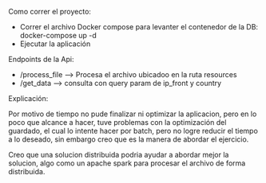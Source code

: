 Como correr el proyecto:
- Correr el archivo Docker compose para levanter el contenedor de la DB:
    docker-compose up -d
- Ejecutar la aplicación

Endpoints de la Api:
 - /process_file   --> Procesa el archivo ubicadoo en la ruta resources
 - /get_data  --> consulta con query param de ip_front y country

Explicación:

Por motivo de tiempo no pude finalizar ni optimizar la aplicacion,
pero en lo poco que alcance a hacer, tuve problemas con la optimización
del guardado, el cual lo intente hacer por batch, pero no logre reducir 
el tiempo a lo deseado, sin embargo creo que es la manera de abordar
el ejercicio.

Creo que una solucion distribuida podria ayudar a abordar mejor la solucion,
algo como un apache spark para procesar el archivo de forma distribuida.

    